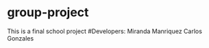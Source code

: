 # group-project

This is a final school project
#Developers:
          Miranda Manriquez
          Carlos Gonzales
